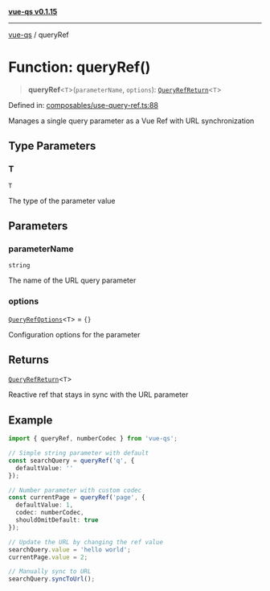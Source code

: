 [**vue-qs v0.1.15**](../README.md)

***

[vue-qs](../README.md) / queryRef

# Function: queryRef()

> **queryRef**\<`T`\>(`parameterName`, `options`): [`QueryRefReturn`](../type-aliases/QueryRefReturn.md)\<`T`\>

Defined in: [composables/use-query-ref.ts:88](https://github.com/iamsomraj/vue-qs/blob/479c0d0dd04c282413431d3d2112e6dc9639b922/src/composables/use-query-ref.ts#L88)

Manages a single query parameter as a Vue Ref with URL synchronization

## Type Parameters

### T

`T`

The type of the parameter value

## Parameters

### parameterName

`string`

The name of the URL query parameter

### options

[`QueryRefOptions`](../type-aliases/QueryRefOptions.md)\<`T`\> = `{}`

Configuration options for the parameter

## Returns

[`QueryRefReturn`](../type-aliases/QueryRefReturn.md)\<`T`\>

Reactive ref that stays in sync with the URL parameter

## Example

```typescript
import { queryRef, numberCodec } from 'vue-qs';

// Simple string parameter with default
const searchQuery = queryRef('q', {
  defaultValue: ''
});

// Number parameter with custom codec
const currentPage = queryRef('page', {
  defaultValue: 1,
  codec: numberCodec,
  shouldOmitDefault: true
});

// Update the URL by changing the ref value
searchQuery.value = 'hello world';
currentPage.value = 2;

// Manually sync to URL
searchQuery.syncToUrl();
```
